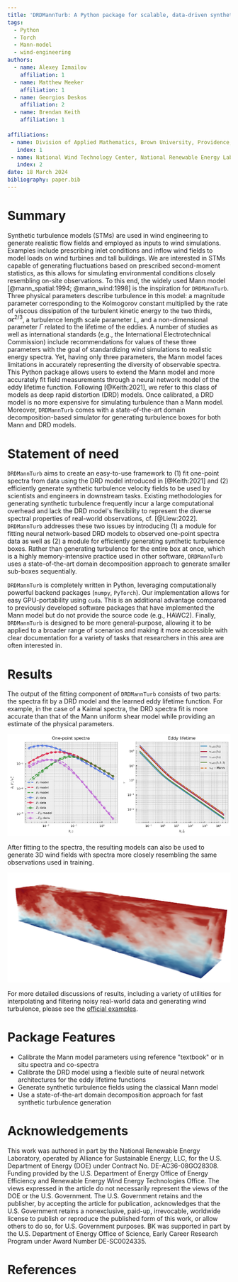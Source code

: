 ```yaml
---
title: 'DRDMannTurb: A Python package for scalable, data-driven synthetic turbulence'
tags:
  - Python
  - Torch
  - Mann-model
  - wind-engineering
authors:
  - name: Alexey Izmailov
    affiliation: 1
  - name: Matthew Meeker
    affiliation: 1
  - name: Georgios Deskos
    affiliation: 2
  - name: Brendan Keith
    affiliation: 1

affiliations:
 - name: Division of Applied Mathematics, Brown University, Providence, RI, 02912, USA
   index: 1
 - name: National Wind Technology Center, National Renewable Energy Laboratory, Golden, CO, 80401, USA
   index: 2
date: 18 March 2024     
bibliography: paper.bib
---
```


# Summary

Synthetic turbulence models (STMs) are used in wind engineering to generate realistic flow fields and employed as inputs to wind simulations. Examples include prescribing inlet conditions and inflow wind fields to model loads on wind turbines and tall buildings. We are interested in STMs capable of generating fluctuations based on prescribed second-moment statistics, as this allows for simulating environmental conditions closely resembling on-site observations. To this end, the widely used Mann model [@mann_spatial:1994; @mann_wind:1998] is the inspiration for `DRDMannTurb`. Three physical parameters describe turbulence in this model: a magnitude parameter corresponding to the Kolmogorov constant multiplied by the rate of viscous dissipation of the turbulent kinetic energy to the two thirds, $\alpha \epsilon^{2/3}$, a turbulence length scale parameter $L$, and a non-dimensional parameter $\Gamma$ related to the lifetime of the eddies. A number of studies as well as international standards (e.g., the International Electrotechnical Commission) include recommendations for values of these three parameters with the goal of standardizing wind simulations to realistic energy spectra. Yet, having only three parameters, the Mann model faces limitations in accurately representing the diversity of observable spectra. This Python package allows users to extend the Mann model and more accurately fit field measurements through a neural network model of the eddy lifetime function. Following [@Keith:2021], we refer to this class of models as deep rapid distortion (DRD) models. Once calibrated, a DRD model is no more expensive for simulating turbulence than a Mann model. Moreover, `DRDMannTurb` comes with a state-of-the-art domain decomposition-based simulator for generating turbulence boxes for both Mann and DRD models.

# Statement of need

`DRDMannTurb` aims to create an easy-to-use framework to (1) fit one-point spectra from data using the DRD model introduced in [@Keith:2021] and (2) efficiently generate synthetic turbulence velocity fields to be used by scientists and engineers in downstream tasks. Existing methodologies for generating synthetic turbulence frequently incur a large computational overhead and lack the DRD model's flexibility to represent the diverse spectral properties of real-world observations, cf. [@Liew:2022]. `DRDMannTurb` addresses these two issues by introducing (1) a module for fitting neural network-based DRD models to observed one-point spectra data as well as (2) a module for efficiently generating synthetic turbulence boxes. Rather than generating turbulence for the entire box at once, which is a highly memory-intensive practice used in other software, `DRDMannTurb` uses a state-of-the-art domain decomposition approach to generate smaller sub-boxes sequentially.

`DRDMannTurb` is completely written in Python, leveraging computationally powerful backend packages (`numpy`, `PyTorch`). Our implementation allows for easy GPU-portability using `cuda`. This is an additional advantage compared to previously developed software packages that have implemented the Mann model but do not provide the source code (e.g., HAWC2). Finally, `DRDMannTurb` is designed to be more general-purpose, allowing it to be applied to a broader range of scenarios and making it more accessible with clear documentation for a variety of tasks that researchers in this area are often interested in. 

# Results

The output of the fitting component of ``DRDMannTurb`` consists of two parts: the spectra fit by a DRD model and the learned eddy lifetime function. For example, in the case of a Kaimal spectra, the DRD spectra fit is more accurate than that of the Mann uniform shear model while providing an estimate of the physical parameters. 

![Synthetic DRD Model Fit](synthetic_fit.png)

After fitting to the spectra, the resulting models can also be used to generate 3D wind fields with spectra more closely resembling the same observations used in training.

![Simulated Wind Tunnel](wind.png)

For more detailed discussions of results, including a variety of utilities for interpolating and filtering noisy real-world data and generating wind turbulence, please see the [official examples](https://methods-group.github.io/DRDMannTurb/examples.html).

# Package Features

- Calibrate the Mann model parameters using reference "textbook" or in situ spectra and co-spectra
- Calibrate the DRD model using a flexible suite of neural network architectures for the eddy lifetime functions
- Generate synthetic turbulence fields using the classical Mann model
- Use a state-of-the-art domain decomposition approach for fast synthetic turbulence generation

# Acknowledgements

This work was authored in part by the National Renewable Energy Laboratory, operated by Alliance for Sustainable Energy, LLC, for the U.S. Department of Energy (DOE) under Contract No. DE-AC36-08GO28308. Funding provided by the U.S. Department of Energy Office of Energy Efficiency and Renewable Energy Wind Energy Technologies Office. The views expressed in the article do not necessarily represent the views of the DOE or the U.S. Government. The U.S. Government retains and the publisher, by accepting the article for publication, acknowledges that the U.S. Government retains a nonexclusive, paid-up, irrevocable, worldwide license to publish or reproduce the published form of this work, or allow others to do so, for U.S. Government purposes. BK was supported in part by the U.S. Department of Energy Office of Science, Early Career Research Program under Award Number DE-SC0024335.

# References
